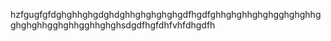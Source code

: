 hzfgugfgfdghghhghgdghdghhghghghghgdfhgdfghhghghhghghgghghghhgghghghhgghghhgghhghghsdgdfhgfdhfvhfdhgdfh